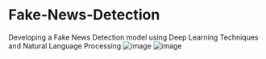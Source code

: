 # Fake-News-Detection
Developing a Fake News Detection model using Deep Learning Techniques and Natural Language Processing
![image](https://user-images.githubusercontent.com/84526383/128154680-34e861b2-41f0-4ace-92a9-1ae5982ef66b.png)
![image](https://user-images.githubusercontent.com/84526383/128154751-c251f764-a21f-4d15-a451-0bf8c24fe050.png)
